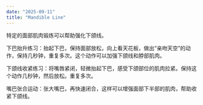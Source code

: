 ```yaml
---
date: "2025-09-11"
title: "Mandible Line"
---
```


特定的面部肌肉锻炼可以帮助强化下颌线。

下巴抬升练习：抬起下巴，保持面部放松，向上看天花板，做出“亲吻天空”的动作，保持几秒钟，重复多次。这个动作可以加强下颌线和脖部肌肉。

下颌线收紧练习：将嘴唇紧闭，轻微抬起下巴，感受下颌部位的肌肉拉紧。保持这个动作几秒钟，然后放松。重复多次。

嘴巴张合运动：张大嘴巴，再快速闭合，这样可以增强面部下半部的肌肉，帮助收紧下颌线。
